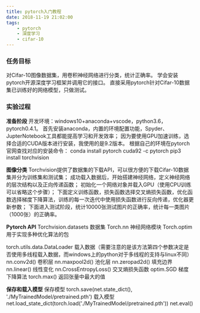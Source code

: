 ```yaml
---
title: pytorch入门教程
date: 2018-11-19 21:02:00
tags:
    - pytorch
    - 深度学习
    - cifar-10
---
```


### 任务目标
对Cifar-10图像数据集，用卷积神经网络进行分类，统计正确率。
学会安装pytorch开源深度学习框架并调用它的接口。
直接采用pytorch针对Cifar-10数据集已训练好的网络模型，只做测试。

### 实验过程

**准备阶段**
开发环境：windows10+anaconda+vscode，python3.6，pytorch0.4.1。 
首先安装anaconda，内置的环境配置功能，Spyder、JupterNotebook工具都能提高学习和开发效率； 
因为要使用GPU加速训练，选择合适的CUDA版本进行安装，我使用的是9.2版本。 
根据自己的环境在pytorch官网查找对应的安装命令： 
	conda install pytorch cuda92 -c pytorch 
	pip3 install torchvision 

**图像分类**
Torchvision提供了数据集的下载API，可以很方便的下载Cifar-10数据集并分为训练集和测试集； 
成功载入数据后，开始搭建神经网络，定义神经网络的层次结构以及正向传递函数； 
初始化一个网络对象并载入GPU（使用CPU训练可以省略这个步骤）； 
下面定义训练函数，损失函数选择交叉熵损失函数，优化函数选择梯度下降算法，训练的每一次迭代中使用损失函数进行反向传递，优化器更新参数； 
下面进入测试阶段，统计10000张测试图片的正确率，统计每一类图片（1000张）的正确率。 

**Pytorch API**
Torchvision.datasets	数据集 
Torch.nn		神经网络模块 
Torch.optim	用于实现多种优化算法的包 

torch.utils.data.DataLoader	载入数据（需要注意的是该方法第四个参数决定是否使用多线程载入数据，而windows上的python对于多线程的支持与linux不同） 
nn.conv2d()	卷积层 
nn.maxpool2d()		池化层 
nn.zeropad2d()		填充边界 
nn.linear()			线性变化 
nn.CrossEntropyLoss()	交叉熵损失函数 
optim.SGD			梯度下降算法 
torch.max()			返回张量中最大的值 

**保存和载入模型**
保存模型 
torch.save(net.state_dict(), './MyTrainedModel/pretrained.pth') 
载入模型 
net.load_state_dict(torch.load('./MyTrainedModel/pretrained.pth')) 
net.eval() 